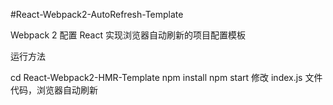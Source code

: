 #React-Webpack2-AutoRefresh-Template

Webpack 2 配置 React 实现浏览器自动刷新的项目配置模板

运行方法

cd React-Webpack2-HMR-Template
npm install
npm start
修改 index.js 文件代码，浏览器自动刷新

